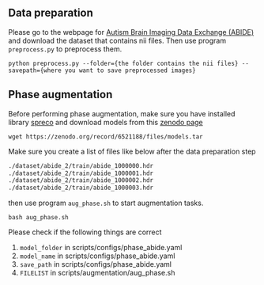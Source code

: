 ## Data preparation

Please go to the webpage for [Autism Brain Imaging Data Exchange (ABIDE)](https://fcon_1000.projects.nitrc.org/indi/abide/) and download the dataset that contains nii files. Then use program `preprocess.py` to preprocess them.
```shell
python preprocess.py --folder={the folder contains the nii files} --savepath={where you want to save preprocessed images}
```

## Phase augmentation
Before performing phase augmentation, make sure you have installed library [spreco](https://github.com/mrirecon/spreco) and download models from this [zenodo page](https://zenodo.org/record/6521188)
```shell
wget https://zenodo.org/record/6521188/files/models.tar
```
Make sure you create a list of files like below after the data preparation step

```txt
./dataset/abide_2/train/abide_1000000.hdr
./dataset/abide_2/train/abide_1000001.hdr
./dataset/abide_2/train/abide_1000002.hdr
./dataset/abide_2/train/abide_1000003.hdr
```

then use program `aug_phase.sh` to start augmentation tasks.
```shell
bash aug_phase.sh
```
Please check if the following things are correct
1. `model_folder` in scripts/configs/phase_abide.yaml
2. `model_name` in scripts/configs/phase_abide.yaml
3. `save_path` in scripts/configs/phase_abide.yaml
4. `FILELIST` in scripts/augmentation/aug_phase.sh


